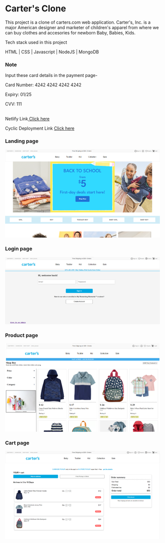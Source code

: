 <h1>Carter's Clone</h1>
This project is a clone of carters.com web application. Carter's, Inc. is a major American designer and marketer of children's apparel from where we can buy clothes and accesories for newborn Baby, Babies, Kids.<br>

Tech stack used in this project <br>

HTML | CSS | Javascript | NodeJS | MongoDB <br>

<h3>Note</h3>

Input these card details in the payment page-<br>

Card Number: 4242 4242 4242 4242<br>

Expiry: 01/25<br>

CVV: 111<br>

<br>
Netlify Link<a href="https://jovial-seahorse-9f74cd.netlify.app/">  Click here</a> <br>

Cyclic Deployment Link <a href="https://busy-cyan-cheetah-garb.cyclic.app/">  Click here </a>

<h3>Landing page</h3>

![landing page](./frontend/images/Screenshot%202023-08-06%20170029.png)

<h3>Login page</h3>

![Login page](./frontend/images/Screenshot%202023-08-06%20170516.png)

<h3>Product page</h3>

![Product page](./frontend/images/Screenshot%202023-08-06%20170211.png)

<h3>Cart page</h3>

![Cart page](./frontend/images/Screenshot%202023-08-06%20170621.png)